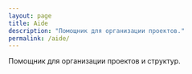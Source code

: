 ```yaml
---
layout: page
title: Aide
description: "Помощник для организации проектов."
permalink: /aide/
---
```

Помощник для организации проектов и структур.
